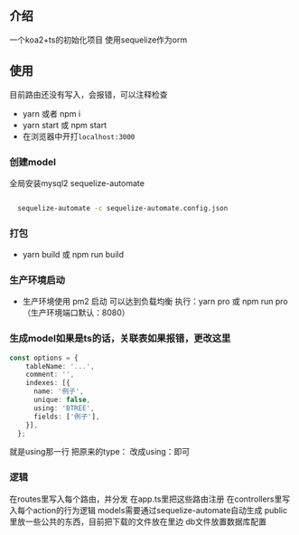 
## 介绍
一个koa2+ts的初始化项目 使用sequelize作为orm

## 使用

目前路由还没有写入，会报错，可以注释检查

- yarn 或者 npm i
- yarn start 或 npm start
- 在浏览器中开打`localhost:3000`

### 创建model
全局安装mysql2
sequelize-automate
  
  ```bash
  
    sequelize-automate -c sequelize-automate.config.json
  ```

### 打包

- yarn build 或 npm run build

### 生产环境启动

- 生产环境使用 pm2 启动 可以达到负载均衡 执行：yarn pro 或 npm run pro （生产环境端口默认：8080）

### 生成model如果是ts的话，关联表如果报错，更改这里
```ts
const options = {
    tableName: '...',
    comment: '',
    indexes: [{
      name: '例子',
      unique: false,
      using: 'BTREE',
      fields: ['例子'],
    }],
  };
```
就是using那一行 把原来的type： 改成using：即可

### 逻辑

在routes里写入每个路由，并分发
在app.ts里把这些路由注册
在controllers里写入每个action的行为逻辑
models需要通过sequelize-automate自动生成
public里放一些公共的东西，目前把下载的文件放在里边
db文件放置数据库配置

